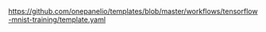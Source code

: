 https://github.com/onepanelio/templates/blob/master/workflows/tensorflow-mnist-training/template.yaml